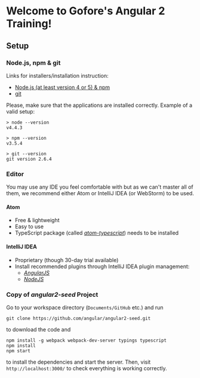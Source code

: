 # Welcome to Gofore's Angular 2 Training!
## Setup
### Node.js, npm & git

Links for installers/installation instruction:
- [Node.js (at least version 4 or 5) & npm](https://nodejs.org/)
- [git](http://git-scm.com/)

Please, make sure that the applications are installed correctly. Example of a valid setup:

```shell
> node --version
v4.4.3

> npm --version
v3.5.4

> git --version
git version 2.6.4
```

### Editor

You may use any IDE you feel comfortable with but as we can't master all of them, we recommend either Atom or IntelliJ IDEA (or WebStorm) to be used.

#### Atom
- Free & lightweight
- Easy to use
- TypeScript package (called [_atom-typescript_](https://atom.io/packages/atom-typescript)) needs to be installed

#### IntelliJ IDEA
- Proprietary (though 30-day trial available)
- Install recommended plugins through IntelliJ IDEA plugin management:
  - [_AngularJS_](https://github.com/JetBrains/intellij-plugins/tree/master/AngularJS)
  - [_NodeJS_](https://plugins.jetbrains.com/plugin/6098?pr=idea)

### Copy of _angular2-seed_ Project
Go to your workspace directory (`Documents/GitHub` etc.) and run

```shell
git clone https://github.com/angular/angular2-seed.git
```

to download the code and

```shell
npm install -g webpack webpack-dev-server typings typescript
npm install
npm start
```

to install the dependencies and start the server. Then, visit `http://localhost:3000/` to check everything is working correctly.

